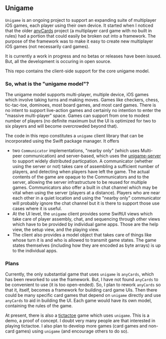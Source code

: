 ## Unigame

`Unigame` is an ongoing project to support an expanding suite of multiplayer iOS games, each player using their own device.  It started when I noticed that the older [anyCards](https://github.com/joshuaauerbachwatson/anyCards) project (a multiplayer card game with no built in rules) had a portion that could easily be broken out into a framework.   The purpose of the framework was to make it easy to create new multiplayer iOS games (not necessarily card games).

It is currently a work in progress and no betas or releases have been issued.  But, all the development is occuring in open source.

This repo contains the client-side support for the core unigame model.

### So, what is the "unigame model"?

The unigame model supports multi-player, multiple device, iOS games which involve taking turns and making moves.  Games like checkers, chess, tic-tac-toe, dominoes, most board games, and most card games.  There is no intent to support live-action games and certainly no intention to enter the "massive multi-player" space.  Games can support from one to modest number of players (no definite maximum but the UI is optimized for two to six players and will become overcrowded beyond that).

The code in this repo constitutes a `unigame` client library that can be incorporated using the Swift package manager.  It offers
- two `Communicator` implementations, "nearby only" (which uses Multi-peer communication) and server-based, which uses the [unigame-server](https://github.com/joshuaauerbachwatson/unigame-server) to support widely distributed particpation.
A communicator (whether using the server or not) takes care of assembling a sufficient number of players, and detecting when players have left the game.  The actual contents of the game are opaque to the Communicators and to the server, allowing the server infrastructure to be reused for multiple games.  Communicators also offer a built in chat channel which may be vital when using the server (players at a distance).  Players who are near each other in a quiet location and using the "nearby only" communicator will probably ignore the chat channel but it is there to support those use cases where it is useful.
- At the UI level, the `unigame` client provides some SwiftUI views which take care of player assembly, chat, and sequencing through other views which have to be provided by individual game apps.  Those are the help view, the setup view, and the playing view.
- The client also provides a model object that takes care of things like whose turn it is and who is allowed to transmit game states.  The game states themselves (including how they are encoded as byte arrays) is up to the individual apps.

### Plans

Currently, the only substantial game that uses `unigame` is `anyCards`, which has been reworked to use the framework.  But, I have not found `anyCards` to be convenient to use (it is too open-ended).  So, I plan to rework `anyCards` so that it, itself, becomes a framework for building card game UIs.  Then there could be many specific card games that depend on `unigame` directly and use `anyCards` to aid in building the UI.  Each game would have its own model, containing the rules of the game.

At present, there is also a [tictactoe](https://github.com/joshuaauerbachwatson/tictactoe) game which uses `unigame`.  This is a demo, a proof of concept.  I doubt very many people are that interested in playing tictactoe.  I also plan to develop more games (card games and non-card games) using `unigame` (and encourage others to do so).
